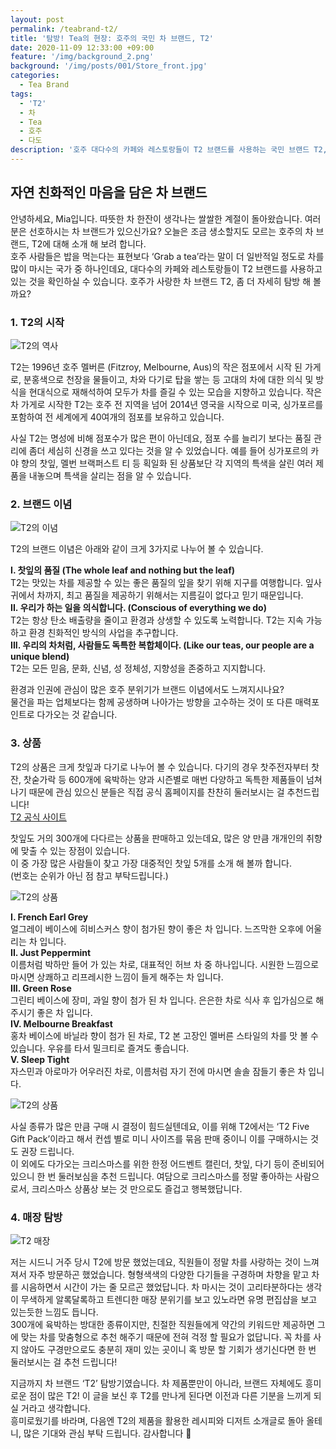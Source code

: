 ```yaml
---
layout: post
permalink: /teabrand-t2/
title: '탐방! Tea의 현장: 호주의 국민 차 브랜드, T2'
date: 2020-11-09 12:33:00 +09:00
feature: '/img/background_2.png'
background: '/img/posts/001/Store_front.jpg'
categories:
  - Tea Brand
tags:
  - 'T2'
  - 차
  - Tea
  - 호주
  - 다도
description: '호주 대다수의 카페와 레스토랑들이 T2 브랜드를 사용하는 국민 브랜드 T2, 좀 더 자세히 탐방 해 볼까요?'
---
```

## 자연 친화적인 마음을 담은 차 브랜드

안녕하세요, Mia입니다.
따뜻한 차 한잔이 생각나는 쌀쌀한 계절이 돌아왔습니다. 여러분은 선호하시는 차 브랜드가 있으신가요? 오늘은 조금 생소할지도 모르는 호주의 차 브랜드, T2에 대해 소개 해 보려 합니다.<br>
호주 사람들은 밥을 먹는다는 표현보다 ‘Grab a tea’라는 말이 더 일반적일 정도로 차를 많이 마시는 국가 중 하나인데요, 대다수의 카페와 레스토랑들이 T2 브랜드를 사용하고 있는 것을 확인하실 수 있습니다.
호주가 사랑한 차 브랜드 T2, 좀 더 자세히 탐방 해 볼까요?

<h3>1.	T2의 시작</h3>

![T2의 역사](/img/posts/001/History.png)

T2는 1996년 호주 멜버른 (Fitzroy, Melbourne, Aus)의 작은 점포에서 시작 된 가게로, 분홍색으로 천장을 물들이고, 차와 다기로 탑을 쌓는 등 고대의 차에 대한 의식 및 방식을 현대식으로 재해석하여 모두가 차를 즐길 수 있는 모습을 지향하고 있습니다.
작은 차 가게로 시작한 T2는 호주 전 지역을 넘어 2014년 영국을 시작으로 미국, 싱가포르를 포함하여 전 세계에게 40여개의 점포를 보유하고 있습니다.<br>

사실 T2는 명성에 비해 점포수가 많은 편이 아닌데요, 점포 수를 늘리기 보다는 품질 관리에 좀더 세심히 신경을 쓰고 있다는 것을 알 수 있었습니다. 예를 들어 싱가포르의 카야 향의 찻잎, 멜번 브랙퍼스트 티 등 획일화 된 상품보단 각 지역의 특색을 살린 여러 제품을 내놓으며 특색을 살리는 점을 알 수 있습니다.

<h3>2. 브랜드 이념</h3>

![T2의 이념](/img/posts/001/value.jpg)

T2의 브랜드 이념은 아래와 같이 크게 3가지로 나누어 볼 수 있습니다.

**I.	찻잎의 품질 (The whole leaf and nothing but the leaf)**<br>
T2는 맛있는 차를 제공할 수 있는 좋은 품질의 잎을 찾기 위해 지구를 여행합니다. 잎사귀에서 차까지, 최고 품질을 제공하기 위해서는 지름길이 없다고 믿기 때문입니다.<br>
**II.	우리가 하는 일을 의식합니다. (Conscious of everything we do)**<br>
T2는 항상 탄소 배출량을 줄이고 환경과 상생할 수 있도록 노력합니다. T2는 지속 가능하고 환경 친화적인 방식의 사업을 추구합니다.<br>
**III.	우리의 차처럼, 사람들도 독특한 복합체이다. (Like our teas, our people are a unique blend)**<br>
T2는 모든 믿음, 문화, 신념, 성 정체성, 지향성을 존중하고 지지합니다.<br>

환경과 인권에 관심이 많은 호주 분위기가 브랜드 이념에서도 느껴지시나요?<br>
물건을 파는 업체보다는 함께 공생하며 나아가는 방향을 고수하는 것이 또 다른 매력포인트로 다가오는 것 같습니다.

<h3>3. 상품</h3>

T2의 상품은 크게 찻잎과 다기로 나누어 볼 수 있습니다.
다기의 경우 찻주전자부터 찻잔, 찻숟가락 등 600개에 육박하는 양과 시즌별로 매번 다양하고 독특한 제품들이 넘쳐나기 때문에 관심 있으신 분들은 직접 공식 홈페이지를 찬찬히 둘러보시는 걸 추천드립니다!<br>
[T2 공식 사이트](https://www.t2tea.com/)

찻잎도 거의 300개에 다다르는 상품을 판매하고 있는데요, 많은 양 만큼 개개인의 취향에 맞출 수 있는 장점이 있습니다. <br>이 중 가장 많은 사람들이 찾고 가장 대중적인 찻잎 5개를 소개 해 볼까 합니다. <br>(번호는 순위가 아닌 점 참고 부탁드립니다.)

![T2의 상품](/img/posts/001/product.jpg)

**I.	French Earl Grey**<br>
얼그레이 베이스에 히비스커스 향이 첨가된 향이 좋은 차 입니다. 느즈막한 오후에 어울리는 차 입니다.<br>
**II.	Just Peppermint**<br>
이름처럼 박하만 들어 가 있는 차로, 대표적인 허브 차 중 하나입니다. 시원한 느낌으로 마시면 상쾌하고 리프레시한 느낌이 들게 해주는 차 입니다.<br>
**III.	Green Rose**<br>
그린티 베이스에 장미, 과일 향이 첨가 된 차 입니다. 은은한 차로 식사 후 입가심으로 해주시기 좋은 차 입니다.<br>
**IV.	Melbourne Breakfast**<br>
홍차 베이스에 바닐라 향이 첨가 된 차로, T2 본 고장인 멜버른 스타일의 차를 맛 볼 수 있습니다. 우유를 타서 밀크티로 즐겨도 좋습니다.<br>
**V.	Sleep Tight**<br>
자스민과 아로마가 어우러진 차로, 이름처럼 자기 전에 마시면 솔솔 잠들기 좋은 차 입니다.<br>

![T2의 상품](/img/posts/001/product_2.jpg)

사실 종류가 많은 만큼 구매 시 결정이 힘드실텐데요, 이를 위해 T2에서는 ‘T2 Five Gift Pack’이라고 해서 컨셉 별로 미니 사이즈를 묶음 판매 중이니 이를 구매하시는 것도 권장 드립니다.<br>
이 외에도 다가오는 크리스마스를 위한 한정 어드벤트 캘린더, 찻잎, 다기 등이 준비되어 있으니 한 번 둘러보심을 추천 드립니다. 여담으로 크리스마스를 정말 좋아하는 사람으로서, 크리스마스 상품상 보는 것 만으로도 즐겁고 행복했답니다.

<h3>4. 매장 탐방</h3>

![T2 매장](/img/posts/001/store.jpg)

저는 시드니 거주 당시 T2에 방문 했었는데요, 직원들이 정말 차를 사랑하는 것이 느껴져서 자주 방문하곤 했었습니다. 형형색색의 다양한 다기들을 구경하며 차향을 맡고 차를 시음하면서 시간이 가는 줄 모르곤 했었답니다. 차 마시는 것이 고리타분하다는 생각이 무색하게 알록달록하고 트렌디한 매장 분위기를 보고 있노라면 유명 편집샵을 보고 있는듯한 느낌도 듭니다.<br>
300개에 육박하는 방대한 종류이지만, 친절한 직원들에게 약간의 키워드만 제공하면 그에 맞는 차를 맞춤형으로 추천 해주기 때문에 전혀 걱정 할 필요가 없답니다.
꼭 차를 사지 않아도 구경만으로도 충분히 재미 있는 곳이니 혹 방문 할 기회가 생기신다면 한 번 둘러보시는 걸 추천 드립니다!<br>


지금까지 차 브랜드 ‘T2’ 탐방기였습니다. 차 제품뿐만이 아니라, 브랜드 자체에도 흥미로운 점이 많은 T2! 이 글을 보신 후 T2를 만나게 된다면 이전과 다른 기분을 느끼게 되실 거라고 생각합니다. <br>흥미로웠기를 바라며, 다음엔 T2의 제품을 활용한 레시피와 디저트 소개글로 돌아 올테니, 많은 기대와 관심 부탁 드립니다.
감사합니다 
